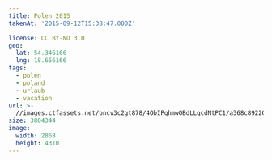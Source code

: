 ```yaml
---
title: Polen 2015
takenAt: '2015-09-12T15:38:47.000Z'

license: CC BY-ND 3.0
geo:
  lat: 54.346166
  lng: 18.656166
tags:
  - polen
  - poland
  - urlaub
  - vacation
url: >-
  //images.ctfassets.net/bncv3c2gt878/4ObIPqhmwOBdLLqcdNtPC1/a368c89220d8037651823f515ff733c9/polen-2015_25325010134_o
size: 3804344
image:
  width: 2868
  height: 4310
---
```

